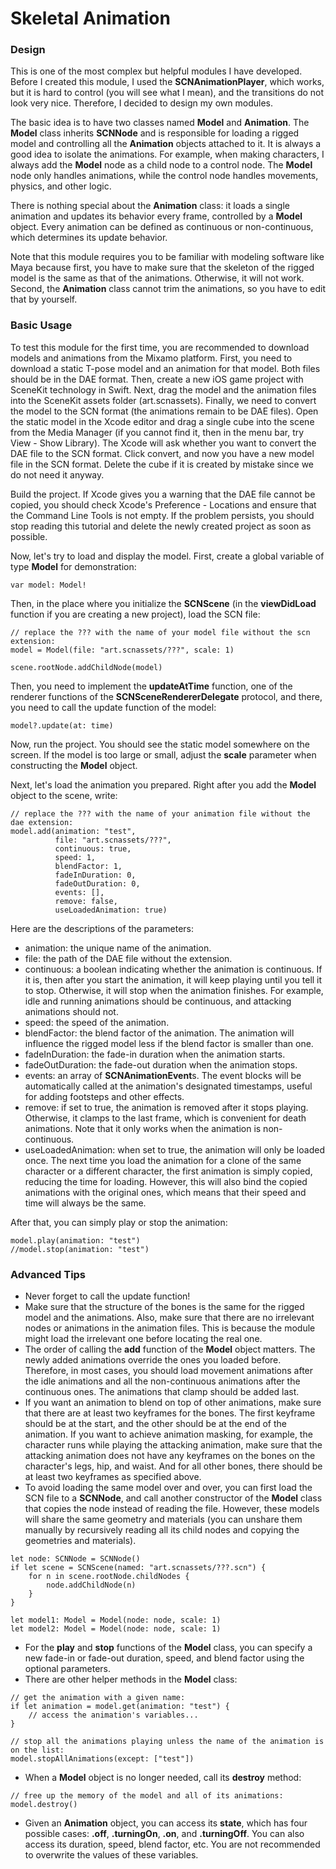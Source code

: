 # Skeletal Animation
### Design
This is one of the most complex but helpful modules I have developed. Before I created this module, I used the **SCNAnimationPlayer**, which works, but it is hard to control (you will see what I mean), and the transitions do not look very nice. Therefore, I decided to design my own modules. 

The basic idea is to have two classes named **Model** and **Animation**. The **Model** class inherits **SCNNode** and is responsible for loading a rigged model and controlling all the **Animation** objects attached to it. It is always a good idea to isolate the animations. For example, when making characters, I always add the **Model** node as a child node to a control node. The **Model** node only handles animations, while the control node handles movements, physics, and other logic. 

There is nothing special about the **Animation** class: it loads a single animation and updates its behavior every frame, controlled by a **Model** object. Every animation can be defined as continuous or non-continuous, which determines its update behavior.

Note that this module requires you to be familiar with modeling software like Maya because first, you have to make sure that the skeleton of the rigged model is the same as that of the animations. Otherwise, it will not work. Second, the **Animation** class cannot trim the animations, so you have to edit that by yourself.
### Basic Usage
To test this module for the first time, you are recommended to download models and animations from the Mixamo platform. First, you need to download a static T-pose model and an animation for that model. Both files should be in the DAE format. Then, create a new iOS game project with SceneKit technology in Swift. Next, drag the model and the animation files into the SceneKit assets folder (art.scnassets). Finally, we need to convert the model to the SCN format (the animations remain to be DAE files). Open the static model in the Xcode editor and drag a single cube into the scene from the Media Manager (if you cannot find it, then in the menu bar, try View - Show Library). The Xcode will ask whether you want to convert the DAE file to the SCN format. Click convert, and now you have a new model file in the SCN format. Delete the cube if it is created by mistake since we do not need it anyway.

Build the project. If Xcode gives you a warning that the DAE file cannot be copied, you should check Xcode's Preference - Locations and ensure that the Command Line Tools is not empty. If the problem persists, you should stop reading this tutorial and delete the newly created project as soon as possible.

Now, let's try to load and display the model. First, create a global variable of type **Model** for demonstration:
```
var model: Model!
```
Then, in the place where you initialize the **SCNScene** (in the **viewDidLoad** function if you are creating a new project), load the SCN file:
```
// replace the ??? with the name of your model file without the scn extension:
model = Model(file: "art.scnassets/???", scale: 1)

scene.rootNode.addChildNode(model)
```
Then, you need to implement the **updateAtTime** function, one of the renderer functions of the **SCNSceneRendererDelegate** protocol, and there, you need to call the update function of the model:
```
model?.update(at: time)
```
Now, run the project. You should see the static model somewhere on the screen. If the model is too large or small, adjust the **scale** parameter when constructing the **Model** object.

Next, let's load the animation you prepared. Right after you add the **Model** object to the scene, write:
```
// replace the ??? with the name of your animation file without the dae extension:
model.add(animation: "test", 
          file: "art.scnassets/???", 
          continuous: true, 
          speed: 1, 
          blendFactor: 1, 
          fadeInDuration: 0, 
          fadeOutDuration: 0, 
          events: [], 
          remove: false,
          useLoadedAnimation: true)
```
Here are the descriptions of the parameters:
- animation: the unique name of the animation.
- file: the path of the DAE file without the extension.
- continuous: a boolean indicating whether the animation is continuous. If it is, then after you start the animation, it will keep playing until you tell it to stop. Otherwise, it will stop when the animation finishes. For example, idle and running animations should be continuous, and attacking animations should not.
- speed: the speed of the animation.
- blendFactor: the blend factor of the animation. The animation will influence the rigged model less if the blend factor is smaller than one.
- fadeInDuration: the fade-in duration when the animation starts.
- fadeOutDuration: the fade-out duration when the animation stops.
- events: an array of **SCNAnimationEvent**s. The event blocks will be automatically called at the animation's designated timestamps, useful for adding footsteps and other effects.
- remove: if set to true, the animation is removed after it stops playing. Otherwise, it clamps to the last frame, which is convenient for death animations. Note that it only works when the animation is non-continuous.
- useLoadedAnimation: when set to true, the animation will only be loaded once. The next time you load the animation for a clone of the same character or a different character, the first animation is simply copied, reducing the time for loading. However, this will also bind the copied animations with the original ones, which means that their speed and time will always be the same.

After that, you can simply play or stop the animation:
```
model.play(animation: "test")
//model.stop(animation: "test")
```
### Advanced Tips
- Never forget to call the update function!
- Make sure that the structure of the bones is the same for the rigged model and the animations. Also, make sure that there are no irrelevant nodes or animations in the animation files. This is because the module might load the irrelevant one before locating the real one.
- The order of calling the **add** function of the **Model** object matters. The newly added animations override the ones you loaded before. Therefore, in most cases, you should load movement animations after the idle animations and all the non-continuous animations after the continuous ones. The animations that clamp should be added last.
- If you want an animation to blend on top of other animations, make sure that there are at least two keyframes for the bones. The first keyframe should be at the start, and the other should be at the end of the animation. If you want to achieve animation masking, for example, the character runs while playing the attacking animation, make sure that the attacking animation does not have any keyframes on the bones on the character's legs, hip, and waist. And for all other bones, there should be at least two keyframes as specified above.
- To avoid loading the same model over and over, you can first load the SCN file to a **SCNNode**, and call another constructor of the **Model** class that copies the node instead of reading the file. However, these models will share the same geometry and materials (you can unshare them manually by recursively reading all its child nodes and copying the geometries and materials).
```
let node: SCNNode = SCNNode()
if let scene = SCNScene(named: "art.scnassets/???.scn") {
    for n in scene.rootNode.childNodes {
        node.addChildNode(n)
    }
}

let model1: Model = Model(node: node, scale: 1)
let model2: Model = Model(node: node, scale: 1)
```
- For the **play** and **stop** functions of the **Model** class, you can specify a new fade-in or fade-out duration, speed, and blend factor using the optional parameters.
- There are other helper methods in the **Model** class:
```
// get the animation with a given name:
if let animation = model.get(animation: "test") {
    // access the animation's variables...
}

// stop all the animations playing unless the name of the animation is on the list:
model.stopAllAnimations(except: ["test"])
```
- When a **Model** object is no longer needed, call its **destroy** method:
```
// free up the memory of the model and all of its animations:
model.destroy()
```
- Given an **Animation** object, you can access its **state**, which has four possible cases: **.off**, **.turningOn**, **.on**, and **.turningOff**. You can also access its duration, speed, blend factor, etc. You are not recommended to overwrite the values of these variables.
